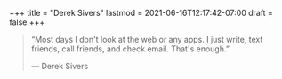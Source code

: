 +++
title = "Derek Sivers"
lastmod = 2021-06-16T12:17:42-07:00
draft = false
+++

> “Most days I don't look at the web or any apps. I just write, text friends, call friends, and check email. That's enough.”
>
> — Derek Sivers